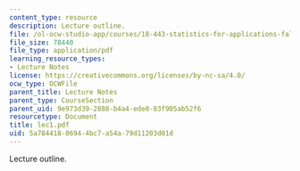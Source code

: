 ```yaml
---
content_type: resource
description: Lecture outline.
file: /ol-ocw-studio-app/courses/18-443-statistics-for-applications-fall-2003/5a78441806944bc7a54a79d11203d01d_lec1.pdf
file_size: 78440
file_type: application/pdf
learning_resource_types:
- Lecture Notes
license: https://creativecommons.org/licenses/by-nc-sa/4.0/
ocw_type: OCWFile
parent_title: Lecture Notes
parent_type: CourseSection
parent_uid: 9e973d39-2888-b4a4-ede8-83f905ab52f6
resourcetype: Document
title: lec1.pdf
uid: 5a784418-0694-4bc7-a54a-79d11203d01d
---
```

Lecture outline.
